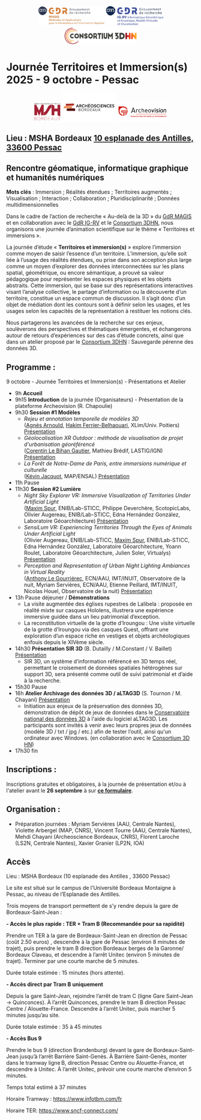 <div align="center" width="70%">
 <img src="Logo-GDR_MAGIS.jpg" alt="Logo GDR MAGIS" height="50pt"/> 
 <img src="Logo-GDR_IGRV.jpg" alt="Logo GDR IGRV" height="50pt"/> 
 <img src="logo_consortium_3D_HN.png" alt="Logo Consortium 3D HN" height="50pt"/>
</div>

# Journée Territoires et Immersion(s) 2025 - 9 octobre - Pessac

<div align="center" width="70%">
 <img src="-Logo-MSH.png" alt="Logo MSH" height="50pt"/> 
 <img src="archeosciences Bordeaux.png" alt="Logo Archeosciences" height="75pt"/>
 <img src="Archeovision_Logo_Coul_Innovation.png" alt="Logo Archeovision" height="50pt"/>
</div>

## Lieu : MSHA Bordeaux [10 esplanade des Antilles, 33600 Pessac](https://www.openstreetmap.org/way/226888020#map=19/44.794290/-0.618819)

## Rencontre géomatique, informatique graphique et humanités numériques

**Mots clés** : Immersion ; Réalités étendues ; Territoires augmentés ; Visualisation ; Interaction ; Collaboration ; Pluridisciplinarité ; Données multidimensionnelles

Dans le cadre de l’action de recherche « Au-delà de la 3D » du [GdR MAGIS](https://gdr-magis.cnrs.fr/) et en collaboration avec le [GdR IG-RV](https://gdr-igrv.fr/) et le [Consortium 3DHN](https://shs3d.hypotheses.org/), nous organisons une journée d’animation scientifique sur le thème « Territoires et immersions ».

La journée d’étude « **Territoires et immersion(s)** » explore l’immersion comme moyen de saisir l’essence d’un territoire. L’immersion, qu’elle soit liée à l’usage des réalités étendues, ou prise dans son acception plus large comme un moyen d’explorer des données interconnectées sur les plans spatial, géométrique, ou encore sémantique, a prouvé sa valeur pédagogique pour représenter les espaces physiques et les objets abstraits. Cette immersion, qui se base sur des représentations interactives visant l’analyse collective, le partage d’information ou la découverte d’un territoire, constitue un espace commun de discussion. Il s’agit donc d’un objet de médiation dont les contours sont à définir selon les usages, et les usages selon les capacités de la représentation à restituer les notions clés.

Nous partagerons les avancées de la recherche sur ces enjeux, soulèverons des perspectives et thématiques émergentes, et échangerons autour de retours d’expériences sur des cas d’étude concrets, ainsi que dans un atelier proposé par le [Consortium 3DHN](https://shs3d.hypotheses.org/) : Sauvegarde pérenne des données 3D.


## Programme :
9 octobre - Journée Territoires et Immersion(s) - Présentations et Atelier
- 9h **Accueil**
- 9h15 **Introduction** de la journée (Organisateurs) - Présentation de la plateforme Archeovision (R. Chapoulie) 
- 9h30 **Session #1 Modèles** 
	- <i>Rejeu et annotation temporelle de modèles 3D</i> <br>
	(<ins>Agnès Arnould</ins>, <ins>Hakim Ferrier-Belhaouari</ins>, XLim/Univ. Poitiers) [Présentation](Territoires_et_immersions_2025_Anould.pdf)
	- <i>Géolocalisation XR Outdoor : méthode de visualisation de projet d'urbanisation géoréférencé</i> <br>
	(<ins>Corentin Le Bihan Gautier</ins>, Mathieu Brédif, LASTIG/IGN) [Présentation](Territoires_et_immersions_2025_Gautier.pdf)
	- <i>La Forêt de Notre-Dame de Paris, entre immersions numérique et culturelle</i> <br>
	(<ins>Kévin Jacquot</ins>, MAP/ENSAL) [Présentation](Territoires_et_immersions_2025_Jacquot.pdf)
- 11h Pause
- 11h30 **Session #2 Lumière**
	- <i>Night Sky Explorer VR: Immersive Visualization of Territories Under Artificial Light</i> <br>
	(<ins>Maxim Spur</ins>, ENIB/Lab-STICC, Philippe Deverchère, ScotopicLabs, Olivier Augereau, ENIB/Lab-STICC, Edna Hernández González, Laboratoire Géoarchitecture) [Présentation](Territoires_et_immersions_2025_Spur_NightSky.pdf)
	- <i>SensiLum VR: Experiencing Territories Through the Eyes of Animals Under Artificial Light</i> <br>
	(Olivier Augereau, ENIB/Lab-STICC, <ins>Maxim Spur</ins>, ENIB/Lab-STICC, Edna Hernández González, Laboratoire Géoarchitecture, Yoann Roulet, Laboratoire Géoarchitecture, Julien Soler, Virtualys) [Présentation](Territoires_et_immersions_2025_Spur_SensiLum.pdf)
	- <i>Perception and Representation of Urban Night Lighting Ambiances in Virtual Reality</i> <br>
	(<ins>Anthony Le Gourriérec</ins>, ECN/AAU, IMT/INUIT, Observatoire de la nuit, Myriam Servières, ECN/AAU, Etienne Peillard, IMT/INUIT, Nicolas Houel, Observatoire de la nuit) [Présentation](Territoires_et_Immersions_2025_Le_Gourrierec.pdf)
- 13h Pause déjeuner / **Démonstrations**
	- La visite augmentée des églises rupestres de Lalibela : proposée en réalité mixte sur casques Hololens, illustrera une expérience immersive guidée dans un lieu patrimonial d’exception.
	- La reconstitution virtuelle de la grotte d’Iroungou : Une visite virtuelle de la grotte d’Iroungou via des casques Quest, offrant une exploration d’un espace riche en vestiges et objets archéologiques enfouis depuis le XIVème siècle. 
- 14h30 **Présentation SIR 3D** (B. Dutailly / M.Constant / V. Baillet) [Présentation](Territoires_et_immersions_2025_SIR3D.pdf) 
	- SIR 3D, un système d’information référencé en 3D temps réel, permettant le croisement de données spatiales hétérogènes sur support 3D, sera présenté comme outil de suivi patrimonial et d’aide à la recherche. 
- 15h30 Pause
- 16h **Atelier Archivage des données 3D / aLTAG3D** (S. Tournon / M. Chayani) [Présentation](Territoires_et_immersions_2025_Archivage3D.pdf)
	- Initiation aux enjeux de la préservation des données 3D, démonstration de dépôt de jeux de données dans le [Conservatoire national des données 3D](https://3d.humanities.science/) à l'aide du logiciel aLTAG3D. Les participants sont invités à venir avec leurs propres jeux de données (modèle 3D / txt / jpg / etc.) afin de tester l’outil, ainsi qu'un ordinateur avec Windows. (en collaboration avec le [Consortium 3D HN](https://shs3d.hypotheses.org/))
- 17h30 fin


## Inscriptions :
Inscriptions gratuites et obligatoires, à la journée de présentation et/ou à l'atelier avant le **26 septembre** à sur **[ce formulaire](https://forms.gle/FisZ6rv4X45GyEKk6)**.


## Organisation :
- Préparation journées : Myriam Servières (AAU, Centrale Nantes), Violette Arbergel (MAP, CNRS), Vincent Tourre (AAU, Centrale Nantes), Mehdi Chayani (Archeoscience Bordeaux, CNRS), Florent Laroche (LS2N, Centrale Nantes), Xavier Granier (LP2N, IOA)


## Accès
Lieu : MSHA Bordeaux (10 esplanade des Antilles , 33600 Pessac) 

Le site est situé sur le campus de l’Université Bordeaux Montaigne à Pessac, au niveau de l’Esplanade des Antilles.

Trois moyens de transport permettent de s’y rendre depuis la gare de Bordeaux-Saint-Jean :

**- Accès le plus rapide : TER + Tram B (Recommandée pour sa rapidité)**

Prendre un TER à la gare de Bordeaux-Saint-Jean en direction de Pessac (coût 2.50 euros) , descendre à la gare de Pessac (environ 8 minutes de trajet), puis prendre le tram B  direction Bordeaux berges de la Garonne/ Bordeaux Claveau, et descendre à l’arrêt Unitec (environ 5 minutes de trajet). Terminer par une courte marche de 5 minutes.

Durée totale estimée : 15 minutes (hors attente).

**- Accès direct par Tram B uniquement**

Depuis la gare Saint-Jean, rejoindre l’arrêt de tram C (ligne Gare Saint-Jean → Quinconces). À l’arrêt Quinconces, prendre le tram B direction Pessac Centre / Alouette-France. Descendre à l’arrêt Unitec, puis marcher 5 minutes jusqu’au site.

Durée totale estimée : 35 à 45 minutes

**- Accès Bus 9**

Prendre le bus 9 (direction Brandenburg) devant la gare de Bordeaux-Saint-Jean jusqu’à l’arrêt Barrière Saint-Genès.
À Barrière Saint-Genès, monter dans le tramway ligne B, direction Pessac Centre ou Alouette-France, et descendre à Unitec. À l’arrêt Unitec, prévoir une courte marche d’environ 5 minutes.

Temps total estimé à 37 minutes

Horaire Tramway : https://www.infotbm.com/fr               

Horaire TER: https://www.sncf-connect.com/


